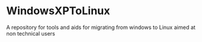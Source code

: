 WindowsXPToLinux
================

A repository for tools and aids for migrating from windows to Linux aimed at non technical users
